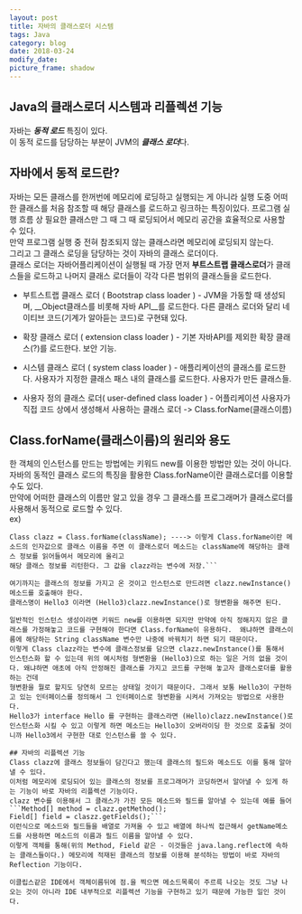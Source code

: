 ```yaml
---
layout: post
title: 자바의 클래스로더 시스템
tags: Java
category: blog
date: 2018-03-24
modify_date: 
picture_frame: shadow
---
```

  
## Java의 클래스로더 시스템과 리플렉션 기능  

자바는 ***동적 로드*** 특징이 있다.   
이 동적 로드를 담당하는 부분이 JVM의 ***클래스 로더***다.  
  
 
## 자바에서 동적 로드란?  
자바는 모든 클래스를 한꺼번에 메모리에 로딩하고 실행되는 게 아니라 실행 도중 어떠한 클래스를 처음 참조할 때 해당 클래스를 로드하고 링크하는 특징이있다. 프로그램 실행 흐름 상 필요한 클래스만 그 때 그 때 로딩되어서 메모리 공간을 효율적으로 사용할 수 있다.  
만약 프로그램 실행 중 전혀 참조되지 않는 클래스라면 메모리에 로딩되지 않는다.  
그리고 그 클래스 로딩을 담당하는 것이 자바의 클래스 로더이다.  
클래스 로더는 자바어플리케이션이 실행될 때 가장 먼저 **부트스트랩 클래스로더**가 클래스들을 로드하고 나머지 클래스 로더들이 각각 다른 범위의 클래스들을 로드한다.  

* 부트스트랩 클래스 로더 ( Bootstrap class loader ) - JVM을 가동할 때 생성되며, __Object클래스를 비롯해 자바 API__를 로드한다. 다른 클래스 로더와 달리 네이티브 코드(기계가 알아듣는 코드)로 구현돼 있다. 

* 확장 클래스 로더 ( extension class loader ) - 기본 자바API를 제외한 확장 클래스(?)를 로드한다. 보안 기능.

* 시스템 클래스 로더 ( system class loader ) - 애플리케이션의 클래스를 로드한다. 사용자가 지정한 클래스 패스 내의 클래스를 로드한다. 사용자가 만든 클래스들.

* 사용자 정의 클래스 로더( user-defined class loader )  - 어플리케이션 사용자가 직접 코드 상에서 생성해서 사용하는 클래스 로더 -> Class.forName(클래스이름)

  
  
## Class.forName(클래스이름)의 원리와 용도  
한 객체의 인스턴스를 만드는 방법에는 키워드 new를 이용한 방법만 있는 것이 아니다. 자바의 동적인 클래스 로드의 특징을 활용한 Class.forName이란 클래스로더를 이용할 수도 있다.  
만약에 어떠한 클래스의 이름만 알고 있을 경우 그 클래스를 프로그래머가 클래스로더를 사용해서 동적으로 로드할 수 있다.  
ex)  
```String className = "Hello3"; ----> 클래스 이름이 이러할 때  
Class clazz = Class.forName(className); ----> 이렇게 Class.forName이란 메소드의 인자값으로 클래스 이름을 주면 이 클래스로더 메소드는 className에 해당하는 클래스 정보를 읽어들여서 메모리에 올리고  
해당 클래스 정보를 리턴한다. 그 값을 clazz라는 변수에 저장.```

여기까지는 클래스의 정보를 가지고 온 것이고 인스턴스로 만드려면 clazz.newInstance() 메소드를 호출해야 한다.  
클래스명이 Hello3 이라면 (Hello3)clazz.newInstance()로 형변환을 해주면 된다.  
  
일반적인 인스턴스 생성이라면 키워드 new를 이용하면 되지만 만약에 아직 정해지지 않은 클래스를 가정해놓고 코드를 구현해야 한다면 Class.forName이 유용하다.  왜냐하면 클래스이름에 해당하는 String className 변수만 나중에 바꿔치기 하면 되기 때문이다.  
이렇게 Class clazz라는 변수에 클래스정보를 담으면 clazz.newInstance()를 통해서 인스턴스화 할 수 있는데 위의 예시처럼 형변환을 (Hello3)으로 하는 일은 거의 없을 것이다. 왜냐하면 애초에 아직 안정해진 클래스를 가지고 코드를 구현해 놓고자 클래스로더를 활용하는 건데  
형변환을 뭘로 할지도 당연히 모르는 상태일 것이기 때문이다. 그래서 보통 Hello3이 구현하고 있는 인터페이스를 정의해서 그 인터페이스로 형변환을 시켜서 가져오는 방법으로 사용한다.  
Hello3가 interface Hello 를 구현하는 클래스라면 (Hello)clazz.newInstance()로 인스턴스화 시킬 수 있고 이렇게 하면 메소드는 Hello3이 오버라이딩 한 것으로 호출될 것이니까 Hello3에서 구현한 대로 인스턴스를 쓸 수 있다.  
  
## 자바의 리플렉션 기능  
Class clazz에 클래스 정보들이 담긴다고 했는데 클래스의 필드와 메소드도 이를 통해 알아낼 수 있다.  
이처럼 메모리에 로딩되어 있는 클래스의 정보를 프로그래머가 코딩하면서 알아낼 수 있게 하는 기능이 바로 자바의 리플렉션 기능이다.  
clazz 변수를 이용해서 그 클래스가 가진 모든 메소드와 필드를 알아낼 수 있는데 예를 들어  
```Method[] method = clazz.getMethod();
Field[] field = claszz.getFields();```
이런식으로 메소드와 필드들을 배열로 가져올 수 있고 배열에 하나씩 접근해서 getName메소드를 사용하면 메소드의 이름과 필드 이름을 알아낼 수 있다.  
이렇게 객체를 통해(위의 Method, Field 같은 - 이것들은 java.lang.reflect에 속하는 클래스들이다.) 메모리에 적재된 클래스의 정보를 이용해 분석하는 방법이 바로 자바의 Reflection 기능이다.  

이클립스같은 IDE에서 객체이름뒤에 점.을 찍으면 메소드목록이 주르륵 나오는 것도 그냥 나오는 것이 아니라 IDE 내부적으로 리플렉션 기능을 구현하고 있기 때문에 가능한 일인 것이다.  
  